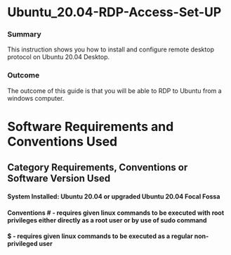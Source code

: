 # Ubuntu_20.04-RDP-Access-Set-UP
### Summary 
This instruction shows you how to install and configure remote desktop protocol on Ubuntu 20.04 Desktop. 
### Outcome
The outcome of this guide is that you will be able to RDP to Ubuntu from a windows computer. 

# Software Requirements and Conventions Used
## Category	Requirements, Conventions or Software Version Used
#### System	Installed:  Ubuntu 20.04 or upgraded Ubuntu 20.04 Focal Fossa
#### Conventions	# - requires given linux commands to be executed with root privileges either directly as a root user or by use of sudo command
#### $ - requires given linux commands to be executed as a regular non-privileged user
